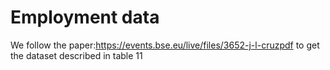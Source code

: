 # Employment data

We follow the paper:https://events.bse.eu/live/files/3652-j-l-cruzpdf to get the dataset described in table 11



